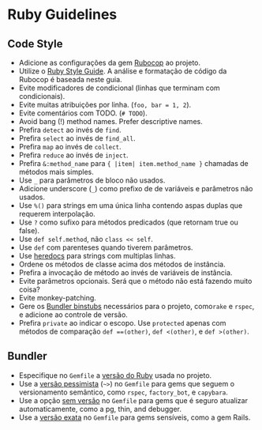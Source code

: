 # Ruby Guidelines

## Code Style

- Adicione as configurações da gem [Rubocop] ao projeto.
- Utilize o [Ruby Style Guide]. A análise e formatação de código da Rubocop é baseada neste guia.
- Evite modificadores de condicional (linhas que terminam com condicionais).
- Evite muitas atribuições por linha. (`foo, bar = 1, 2`).
- Evite comentários com TODO. (`# TODO`).
- Avoid bang (!) method names. Prefer descriptive names.
- Prefira `detect` ao invés de `find`.
- Prefira `select` ao invés de `find_all`.
- Prefira `map` ao invés de `collect`.
- Prefira `reduce` ao invés de `inject`.
- Prefira `&:method_name` para `{ |item| item.method_name }` chamadas de métodos mais simples.
- Use `_` para parâmetros de bloco não usados.
- Adicione underscore (`_`) como prefixo de de variáveis e parâmetros não usados.
- Use `%()` para strings em uma única linha contendo aspas duplas que requerem interpolação.
- Use `?` como sufixo para métodos predicados (que retornam true ou false).
- Use `def self.method`, não `class << self`.
- Use `def` com parenteses quando tiverem parâmetros.
- Use [heredocs] para strings com multiplas linhas.
- Ordene os métodos de classe acima dos métodos de instância.
- Prefira a invocação de método ao invés de variáveis ​​de instância.
- Evite parâmetros opcionais. Será que o método não está fazendo muito coisa?
- Evite monkey-patching.
- Gere os [Bundler binstubs] necessários para o projeto, como`rake` e
  `rspec`, e adicione ao controle de versão.
- Prefira `private` ao indicar o escopo. Use `protected` apenas com métodos de comparação `def ==(other)`, `def <(other)`, e `def >(other)`.

[Rubocop]: ../packages/ruby/.rubocop.yml
[Ruby Style Guide]: https://rubystyle.guide/
[heredocs]: https://www.rubyguides.com/2018/11/ruby-heredoc/
[Bundler binstubs]: https://github.com/sstephenson/rbenv/wiki/Understanding-binstubs

## Bundler

- Especifique no `Gemfile` a [versão do Ruby] usada no projeto.
- Use a [versão pessimista] (`~>`) no `Gemfile` para gems que seguem o versionamento semântico, como `rspec`, `factory_bot`, e `capybara`.
- Use a opção [sem versão] no `Gemfile` para gems que é seguro atualizar automaticamente, como a pg, thin, and debugger.
- Use a [versão exata] no `Gemfile` para gems sensíveis, como a gem Rails.

[versão do Ruby]: http://bundler.io/v1.3/gemfile_ruby.html
[versão exata]: http://robots.thoughtbot.com/post/35717411108/a-healthy-bundle
[versão pessimista]: http://robots.thoughtbot.com/post/35717411108/a-healthy-bundle
[sem versão]: http://robots.thoughtbot.com/post/35717411108/a-healthy-bundle